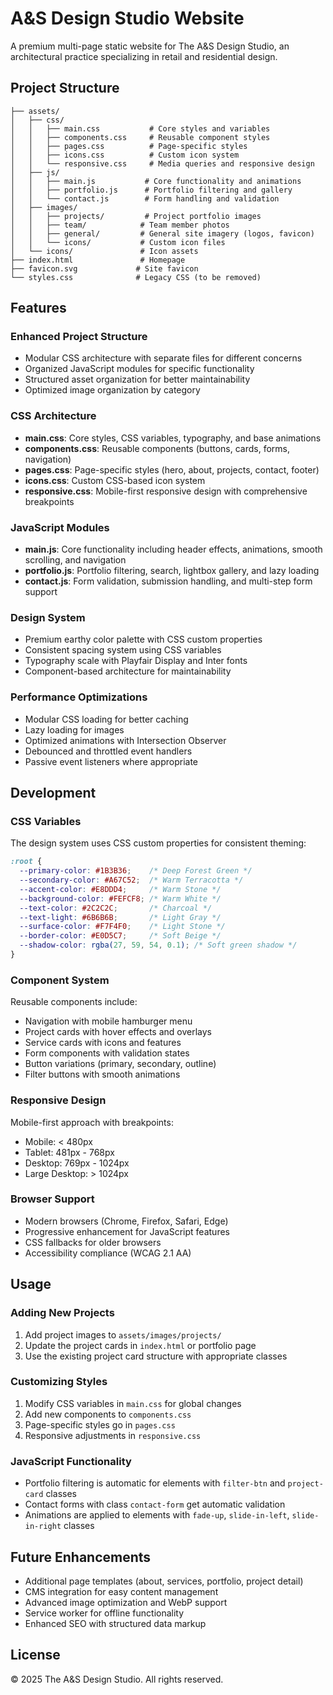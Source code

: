 # A&S Design Studio Website

A premium multi-page static website for The A&S Design Studio, an architectural practice specializing in retail and residential design.

## Project Structure

```
├── assets/
│   ├── css/
│   │   ├── main.css           # Core styles and variables
│   │   ├── components.css     # Reusable component styles
│   │   ├── pages.css          # Page-specific styles
│   │   ├── icons.css          # Custom icon system
│   │   └── responsive.css     # Media queries and responsive design
│   ├── js/
│   │   ├── main.js           # Core functionality and animations
│   │   ├── portfolio.js      # Portfolio filtering and gallery
│   │   └── contact.js        # Form handling and validation
│   ├── images/
│   │   ├── projects/         # Project portfolio images
│   │   ├── team/            # Team member photos
│   │   ├── general/         # General site imagery (logos, favicon)
│   │   └── icons/           # Custom icon files
│   └── icons/               # Icon assets
├── index.html               # Homepage
├── favicon.svg             # Site favicon
└── styles.css              # Legacy CSS (to be removed)
```

## Features

### Enhanced Project Structure
- Modular CSS architecture with separate files for different concerns
- Organized JavaScript modules for specific functionality
- Structured asset organization for better maintainability
- Optimized image organization by category

### CSS Architecture
- **main.css**: Core styles, CSS variables, typography, and base animations
- **components.css**: Reusable components (buttons, cards, forms, navigation)
- **pages.css**: Page-specific styles (hero, about, projects, contact, footer)
- **icons.css**: Custom CSS-based icon system
- **responsive.css**: Mobile-first responsive design with comprehensive breakpoints

### JavaScript Modules
- **main.js**: Core functionality including header effects, animations, smooth scrolling, and navigation
- **portfolio.js**: Portfolio filtering, search, lightbox gallery, and lazy loading
- **contact.js**: Form validation, submission handling, and multi-step form support

### Design System
- Premium earthy color palette with CSS custom properties
- Consistent spacing system using CSS variables
- Typography scale with Playfair Display and Inter fonts
- Component-based architecture for maintainability

### Performance Optimizations
- Modular CSS loading for better caching
- Lazy loading for images
- Optimized animations with Intersection Observer
- Debounced and throttled event handlers
- Passive event listeners where appropriate

## Development

### CSS Variables
The design system uses CSS custom properties for consistent theming:

```css
:root {
  --primary-color: #1B3B36;    /* Deep Forest Green */
  --secondary-color: #A67C52;  /* Warm Terracotta */
  --accent-color: #E8DDD4;     /* Warm Stone */
  --background-color: #FEFCF8; /* Warm White */
  --text-color: #2C2C2C;       /* Charcoal */
  --text-light: #6B6B6B;       /* Light Gray */
  --surface-color: #F7F4F0;    /* Light Stone */
  --border-color: #E0D5C7;     /* Soft Beige */
  --shadow-color: rgba(27, 59, 54, 0.1); /* Soft green shadow */
}
```

### Component System
Reusable components include:
- Navigation with mobile hamburger menu
- Project cards with hover effects and overlays
- Service cards with icons and features
- Form components with validation states
- Button variations (primary, secondary, outline)
- Filter buttons with smooth animations

### Responsive Design
Mobile-first approach with breakpoints:
- Mobile: < 480px
- Tablet: 481px - 768px
- Desktop: 769px - 1024px
- Large Desktop: > 1024px

### Browser Support
- Modern browsers (Chrome, Firefox, Safari, Edge)
- Progressive enhancement for JavaScript features
- CSS fallbacks for older browsers
- Accessibility compliance (WCAG 2.1 AA)

## Usage

### Adding New Projects
1. Add project images to `assets/images/projects/`
2. Update the project cards in `index.html` or portfolio page
3. Use the existing project card structure with appropriate classes

### Customizing Styles
1. Modify CSS variables in `main.css` for global changes
2. Add new components to `components.css`
3. Page-specific styles go in `pages.css`
4. Responsive adjustments in `responsive.css`

### JavaScript Functionality
- Portfolio filtering is automatic for elements with `filter-btn` and `project-card` classes
- Contact forms with class `contact-form` get automatic validation
- Animations are applied to elements with `fade-up`, `slide-in-left`, `slide-in-right` classes

## Future Enhancements
- Additional page templates (about, services, portfolio, project detail)
- CMS integration for easy content management
- Advanced image optimization and WebP support
- Service worker for offline functionality
- Enhanced SEO with structured data markup

## License
© 2025 The A&S Design Studio. All rights reserved.